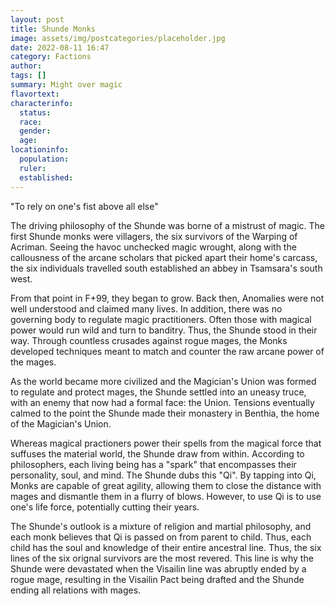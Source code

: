 ```yaml
---
layout: post
title: Shunde Monks
image: assets/img/postcategories/placeholder.jpg
date: 2022-08-11 16:47
category: Factions
author: 
tags: []
summary: Might over magic
flavortext: 
characterinfo:
  status: 
  race: 
  gender: 
  age: 
locationinfo:
  population: 
  ruler: 
  established: 
---
```


"To rely on one's fist above all else"

The driving philosophy of the Shunde was borne of a mistrust of magic. The first Shunde monks were villagers, the six survivors of the Warping of Acriman. Seeing the havoc unchecked magic wrought, along with the callousness of the arcane scholars that picked apart their home's carcass, the six individuals travelled south established an abbey in Tsamsara's south west. 

From that point in F+99, they began to grow. Back then, Anomalies were not well understood and claimed many lives. In addition, there was no governing body to regulate magic practitioners. Often those with magical power would run wild and turn to banditry. Thus, the Shunde stood in their way. Through countless crusades against rogue mages, the Monks developed techniques meant to match and counter the raw arcane power of the mages.

As the world became more civilized and the Magician's Union was formed to regulate and protect mages, the Shunde settled into an uneasy truce, with an enemy that now had a formal face: the Union. Tensions eventually calmed to the point the Shunde made their monastery in Benthia, the home of the Magician's Union.

Whereas magical practioners power their spells from the magical force that suffuses the material world, the Shunde draw from within. According to philosophers, each living being has a "spark" that encompasses their personality, soul, and mind. The Shunde dubs this "Qi". By tapping into Qi, Monks are capable of great agility, allowing them to close the distance with mages and dismantle them in a flurry of blows. However, to use Qi is to use one's life force, potentially cutting their years.

The Shunde's outlook is a mixture of religion and martial philosophy, and each monk believes that Qi is passed on from parent to child. Thus, each child has the soul and knowledge of their entire ancestral line. Thus, the six lines of the six orignal survivors are the most revered. This line is why the Shunde were devastated when the Visailin line was abruptly ended by a rogue mage, resulting in the Visailin Pact being drafted and the Shunde ending all relations with mages.